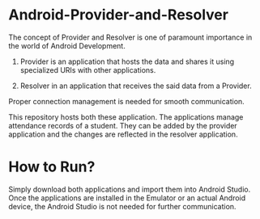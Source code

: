 # Android-Provider-and-Resolver

The concept of Provider and Resolver is one of paramount importance in the world of Android Development. 

1. Provider is an application that hosts the data and shares it using specialized URIs with other applications.

2. Resolver in an application that receives the said data from a Provider.

Proper connection management is needed for smooth communication.

This repository hosts both these application. The applications manage attendance records of a student. They can be added by the provider application and the changes are reflected in the resolver application.

# How to Run?

Simply download both applications and import them into Android Studio. Once the applications are installed in the Emulator or an actual Android device, the Android Studio is not needed for further communication.
